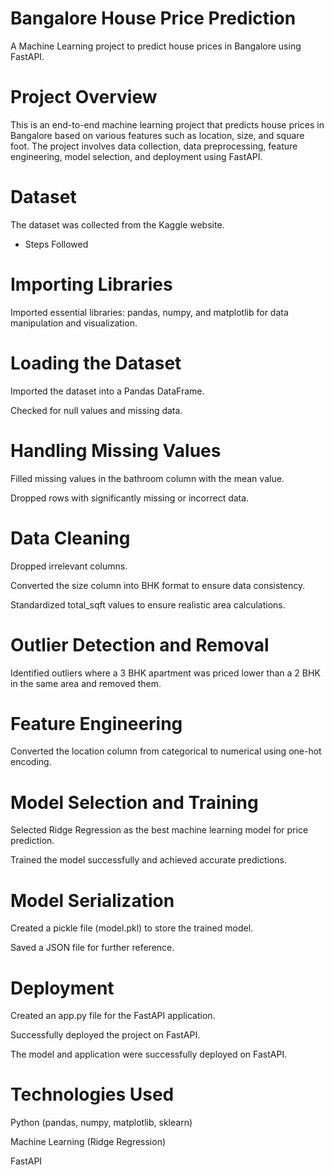 # Bangalore House Price Prediction

A Machine Learning project to predict house prices in Bangalore using FastAPI.

# Project Overview

This is an end-to-end machine learning project that predicts house prices in Bangalore based on various features such as location, size, and square foot. The project involves data collection, data preprocessing, feature engineering, model selection, and deployment using FastAPI.

# Dataset

The dataset was collected from the Kaggle website.

* Steps Followed

# Importing Libraries

Imported essential libraries: pandas, numpy, and matplotlib for data manipulation and visualization.

# Loading the Dataset

Imported the dataset into a Pandas DataFrame.

Checked for null values and missing data.

# Handling Missing Values

Filled missing values in the bathroom column with the mean value.

Dropped rows with significantly missing or incorrect data.

# Data Cleaning

Dropped irrelevant columns.

Converted the size column into BHK format to ensure data consistency.

Standardized total_sqft values to ensure realistic area calculations.

# Outlier Detection and Removal

Identified outliers where a 3 BHK apartment was priced lower than a 2 BHK in the same area and removed them.

# Feature Engineering

Converted the location column from categorical to numerical using one-hot encoding.

# Model Selection and Training

Selected Ridge Regression as the best machine learning model for price prediction.

Trained the model successfully and achieved accurate predictions.

# Model Serialization

Created a pickle file (model.pkl) to store the trained model.

Saved a JSON file for further reference.

# Deployment

Created an app.py file for the FastAPI application.

Successfully deployed the project on FastAPI.

The model and application were successfully deployed on FastAPI.


# Technologies Used

Python (pandas, numpy, matplotlib, sklearn)

Machine Learning (Ridge Regression)

FastAPI

